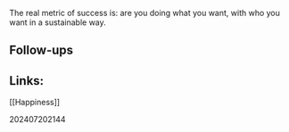 The real metric of success is: are you doing what you want, with who you want in a sustainable way. 


## Follow-ups


## Links: 
[[Happiness]]



202407202144
